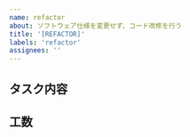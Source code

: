 ```yaml
---
name: refactor
about: ソフトウェア仕様を変更せず、コード改修を行う
title: '[REFACTOR]'
labels: 'refactor'
assignees: ''
---
```


## タスク内容

## 工数

